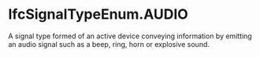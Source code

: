 IfcSignalTypeEnum.AUDIO
=======================
A signal type formed of an active device conveying information by emitting an
audio signal such as a beep, ring, horn or explosive sound.


